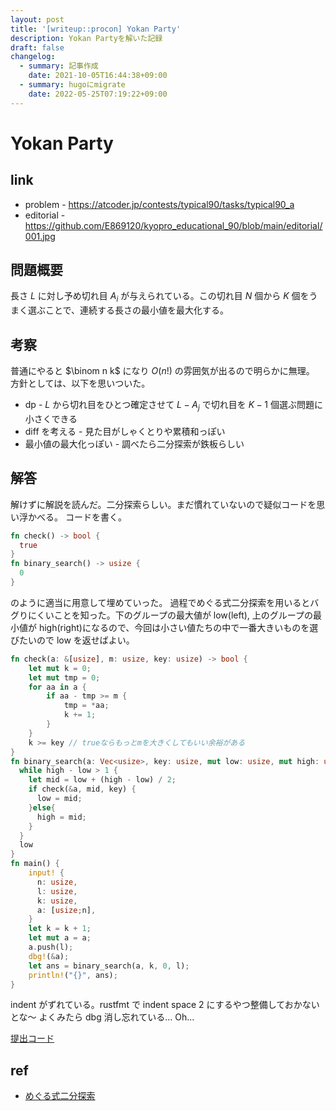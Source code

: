 ```yaml
---
layout: post
title: '[writeup::procon] Yokan Party'
description: Yokan Partyを解いた記録
draft: false
changelog:
  - summary: 記事作成
    date: 2021-10-05T16:44:38+09:00
  - summary: hugoにmigrate
    date: 2022-05-25T07:19:22+09:00
---
```


# Yokan Party

## link

- problem - https://atcoder.jp/contests/typical90/tasks/typical90_a
- editorial - https://github.com/E869120/kyopro_educational_90/blob/main/editorial/001.jpg

## 問題概要

長さ $L$ に対し予め切れ目 $A_i$ が与えられている。この切れ目 $N$ 個から $K$ 個をうまく選ぶことで、連続する長さの最小値を最大化する。

## 考察

普通にやると $\binom n k$ になり $O(n!)$ の雰囲気が出るので明らかに無理。
方針としては、以下を思いついた。

- dp - $L$ から切れ目をひとつ確定させて $L-A_j$ で切れ目を $K-1$ 個選ぶ問題に小さくできる
- diff を考える - 見た目がしゃくとりや累積和っぽい
- 最小値の最大化っぽい - 調べたら二分探索が鉄板らしい

## 解答

解けずに解説を読んだ。二分探索らしい。まだ慣れていないので疑似コードを思い浮かべる。
コードを書く。

```rust
fn check() -> bool {
  true
}
fn binary_search() -> usize {
  0
}
```

のように適当に用意して埋めていった。
過程でめぐる式二分探索を用いるとバグりにくいことを知った。下のグループの最大値が low(left), 上のグループの最小値が high(right)になるので、今回は小さい値たちの中で一番大きいものを選びたいので low を返せばよい。

```rust
fn check(a: &[usize], m: usize, key: usize) -> bool {
    let mut k = 0;
    let mut tmp = 0;
    for aa in a {
        if aa - tmp >= m {
            tmp = *aa;
            k += 1;
        }
    }
    k >= key // trueならもっとmを大きくしてもいい余裕がある
}
fn binary_search(a: Vec<usize>, key: usize, mut low: usize, mut high: usize) -> usize {
  while high - low > 1 {
    let mid = low + (high - low) / 2;
    if check(&a, mid, key) {
      low = mid;
    }else{
      high = mid;
    }
  }
  low
}
fn main() {
    input! {
      n: usize,
      l: usize,
      k: usize,
      a: [usize;n],
    }
    let k = k + 1;
    let mut a = a;
    a.push(l);
    dbg!(&a);
    let ans = binary_search(a, k, 0, l);
    println!("{}", ans);
}
```

indent がずれている。rustfmt で indent space 2 にするやつ整備しておかないとな〜
よくみたら dbg 消し忘れている... Oh...

[提出コード](https://atcoder.jp/contests/typical90/submissions/26365878)

## ref

- [めぐる式二分探索](https://qiita.com/drken/items/97e37dd6143e33a64c8c)

